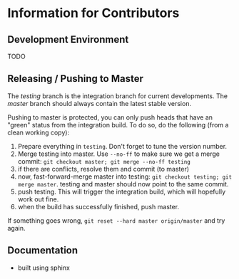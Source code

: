 # Information for Contributors

## Development Environment

TODO

## Releasing / Pushing to Master

The _testing_ branch is the integration branch for current developments. The _master_ branch should always contain the latest stable version. 

Pushing to master is protected, you can only push heads that have an "green" status from the integration build. To do so, do the following (from a clean working copy):

1. Prepare everything in `testing`. Don't forget to tune the version number.
2. Merge testing into master. Use `--no-ff` to make sure we get a merge commit: `git checkout master; git merge --no-ff testing`
3. if there are conflicts, resolve them and commit (to master)
4. now, fast-forward-merge master into testing: `git checkout testing; git merge master`. testing and master should now point to the same commit.
5. push testing. This will trigger the integration build, which will hopefully work out fine.
6. when the build has successfully finished, push master.

If something goes wrong, `git reset --hard master origin/master` and try again.

## Documentation

- built using sphinx

